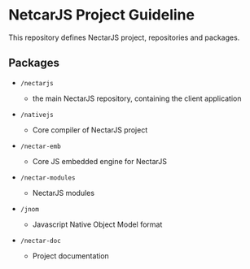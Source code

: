 # NetcarJS Project Guideline

This repository defines NectarJS project, repositories and packages.

## Packages
  
 * `/nectarjs`
    * the main NectarJS repository, containing the client application
  
 * `/nativejs`
    * Core compiler of NectarJS project
  
 * `/nectar-emb`
    * Core JS embedded engine for NectarJS
   
 * `/nectar-modules`
    * NectarJS modules
 
 * `/jnom`
    * Javascript Native Object Model format
  
 * `/nectar-doc`
    * Project documentation

